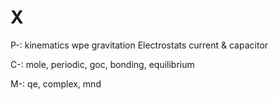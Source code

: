 # X
P-: kinematics
wpe
gravitation
Electrostats
current & capacitor

C-: mole, periodic, goc, bonding, equilibrium 

M-: qe, complex, mnd
